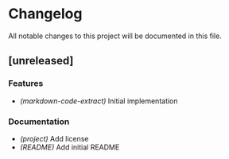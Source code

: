 # Changelog

All notable changes to this project will be documented in this file.

## [unreleased]

### Features

- *(markdown-code-extract)* Initial implementation

### Documentation

- *(project)* Add license
- *(README)* Add initial README

<!-- generated by git-cliff -->
